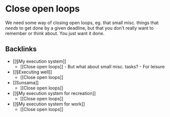# Close open loops
We need some way of closing open loops, eg. that small misc. things that *needs* to get done by a given deadline, but that you don’t really want to remember or think about. You just want it done.

<!-- #p2 -->

## Backlinks
* [[§My execution system]]
	* [[Close open loops]] 
		\- But what about small misc. tasks?
	\- For leisure
* [[§Executing well]]
	* [[Close open loops]]
* [[Sunsama]]
	* [[Close open loops]]
* [[§My execution system for recreation]]
	* [[Close open loops]]
* [[§My execution system for work]]
	* [[Close open loops]]

<!-- {BearID:D9DDEE79-B024-4E8B-9BEA-DBF0544B8195-15293-000025D143B38A8A} -->
